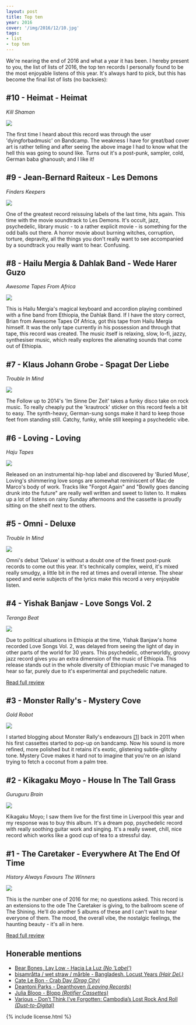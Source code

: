 ```yaml
---
layout: post
title: Top ten
year: 2016
cover: '/img/2016/12/10.jpg'
tags:
- list
- top ten
---
```


<p>
  We're nearing the end of 2016 and what a year it has been.
  I hereby present to you, the list of lists of 2016, the top
  ten records I personally found to be the most enjoyable
  listens of this year. It's always hard to pick, but this has
  become the final list of lists (no backsies):
</p>

<div class='divider'></div>

<h2>#10 - Heimat - Heimat</h2>
<div>
  <i>Kill Shaman</i>
</div>
<p>
  <a href="https://teenagemenopause.bandcamp.com/album/heimat" target="_blank">
    <img class="cover" src="/img/2016/12/10.jpg"/>
  </a>
</p>
<p>
  The first time I heard about this record was through the user
  'dyingforbadmusic' on Bandcamp. The weakness I have for great/bad cover
  art is rather telling and after seeing the above image I had to know
  what the hell this was going to sound like. Turns out it's a post-punk,
  sampler, cold, German baba ghanoush; and I like it!
</p>

<div class='divider'></div>

<h2>#9 - Jean-Bernard Raiteux - Les Demons</h2>
<div>
  <i>Finders Keepers</i>
</div>
<p>
  <a href="https://www.youtube.com/watch?v=Gv0gEt2yXns" target="_blank">
    <img class="cover" src="/img/2016/12/9.jpg"/>
  </a>
</p>
<p>
  One of the greatest record reissuing labels of the last time, hits
  again. This time with the movie soundtrack to Les Demons.
  It's occult, jazz, psychedelic, library music - to a rather explicit
  movie - is something for the odd balls out there. A horror movie about burning
  witches, corruption, torture, depravity, all the things you don't
  really want to see accompanied by a soundtrack you really want to hear.
  Confusing.
</p>

<div class='divider'></div>

<h2>#8 - Hailu Mergia & Dahlak Band - Wede Harer Guzo</h2>
<div>
  <i>Awesome Tapes From Africa</i>
</div>
<p>
  <a href="https://hailumergia.bandcamp.com/album/wede-harer-guzo" target="_blank">
    <img class="cover" src="/img/2016/12/8.jpg"/>
  </a>
</p>
<p>
  This is Hailu Mergia's magical keyboard and accordion playing combined
  with a fine band from Ethiopia, the Dahlak Band. If I
  have the story correct, Brian from Awesome Tapes Of Africa, got
  this tape from Hailu Mergia himself. It was the only tape currently
  in his possession and through that tape, this record was created.
  The music itself is relaxing, slow, lo-fi, jazzy, synthesiser music,
  which really explores the alienating sounds that come out of Ethiopia.
</p>

<div class='divider'></div>

<h2>#7 - Klaus Johann Grobe - Spagat Der Liebe</h2>
<div>
  <i>Trouble In Mind</i>
</div>
<p>
  <a href="https://soundcloud.com/troubleinmind/klaus-johann-grobe-wo-sind" target="_blank">
    <img class="cover" src="/img/2016/12/7.jpg"/>
  </a>
</p>
<p>
  The Follow up to 2014's 'Im Sinne Der Zeit' takes a funky disco take on rock
  music. To really cheaply put the 'krautrock' sticker on this record
  feels a bit to easy. The synth-heavy, German-sung songs make it hard
  to keep those feet from standing still. Catchy, funky, while still
  keeping a psychedelic vibe.
</p>

<div class='divider'></div>

<h2>#6 - Loving - Loving</h2>
<div>
  <i>Haju Tapes</i>
</div>
<p>
  <a href="https://loving1.bandcamp.com/album/loving" target="_blank">
    <img class="cover" src="/img/2016/12/6.jpg"/>
  </a>
</p>
<p>
  Released on an instrumental hip-hop label and discovered by
  'Buried Muse', Loving's shimmering love songs are somewhat
  reminiscent of Mac de Marco's body of work. Tracks like "Forgot Again"
  and "Bowlly goes dancing drunk into the future" are really well
  written and sweet to listen to. It makes up a lot of listens
  on rainy Sunday afternoons and the cassette is proudly sitting on the
  shelf next to the others.
</p>

<div class='divider'></div>

<h2>#5 - Omni - Deluxe</h2>
<div>
  <i>Trouble In Mind</i>
</div>
<p>
  <a href="https://omniatl.bandcamp.com/album/deluxe" target="_blank">
    <img class="cover" src="/img/2016/12/5.jpg"/>
  </a>
</p>
<p>
  Omni's debut 'Deluxe' is without a doubt one of the finest post-punk
  records to come out this year. It's technically complex, weird, it's mixed
  really smudgy, a little bit in the red at times and overall intense.
  The shear speed and eerie subjects of the lyrics make this record a
  very enjoyable listen.
</p>

<div class='divider'></div>

<h2>#4 - Yishak Banjaw - Love Songs Vol. 2</h2>
<div>
  <i>Teranga Beat</i>
</div>
<p>
  <a href="https://terangabeat.bandcamp.com/album/love-songs-vol-2" target="_blank">
    <img class="cover" src="/img/2016/12/4.jpg"/>
  </a>
</p>
<p>
  Due to political situations in Ethiopia at the time, Yishak Banjaw's home recorded
  Love Songs Vol. 2, was delayed from seeing the light of day in other parts of the
  world for 30 years. This psychedelic, otherworldly, groovy jazz record gives you
  an extra dimension of the music of Ethiopia. This release stands out in the
  whole diversity of Ethiopian music I've managed to hear so far, purely due to
  it's experimental and psychedelic nature.

  <a href="/2016/11/12/yishak-banjaw-love-songs-vol2-review.html">Read full review</a>
</p>

<div class='divider'></div>

<h2>#3 - Monster Rally's - Mystery Cove</h2>
<div>
  <i>Gold Robot</i>
</div>
<p>
  <a href="https://monsterrally.bandcamp.com/album/mystery-cove-lp" target="_blank">
    <img class="cover" src="/img/2016/12/3.jpg"/>
  </a>
</p>
<p>
  I started blogging about Monster Rally's endeavours
  <a href="http://kofferbaque.blogspot.nl/2011/09/introduction-to-monster-rally.html" target="_blank">[1]</a>
  back in 2011 when
  his first cassettes started to pop-up on bandcamp. Now his sound is
  more refined, more polished but it retains it's exotic, glistening
  subtle-glitchy tone. Mystery Cove makes it hard not to imagine that
  you're on an island trying to fetch a coconut from a palm tree.
</p>

<div class='divider'></div>

<h2>#2 - Kikagaku Moyo - House In The Tall Grass</h2>
<div>
  <i>Guruguru Brain</i>
</div>
<p>
  <a href="https://www.youtube.com/watch?v=elHrJAvNq_E" target="_blank">
    <img class="cover" src="/img/2016/12/2.jpg"/>
  </a>
</p>
<p>
  Kikagaku Moyo; I saw them live for the first time in Liverpool
  this year and my response was to buy this album. It's a dream
  pop, psychedelic record with really soothing guitar work and
  singing. It's a really sweet, chill, nice record which works
  like a good cup of tea to a stressful day.
</p>

<div class='divider'></div>

<h2>#1 - The Caretaker - Everywhere At The End Of Time</h2>
<div>
  <i>History Always Favours The Winners</i>
</div>
<p>
  <a href="https://www.youtube.com/watch?v=HlCKYeQFw3U&t=710s" target="_blank">
    <img class="cover" src="/img/2016/12/1.jpg"/>
  </a>
</p>
<p>
  This is the number one of 2016 for me; no questions asked. This record
  is an extensions to the ode The Caretaker is giving, to the ballroom
  scene of The Shining. He'll do another 5 albums of these and I can't
  wait to hear everyone of them. The mood, the overall vibe, the
  nostalgic feelings, the haunting beauty - it's all in here.

  <a href="/2016/09/30/the-caretaker-everywhere-at-the-end-of-time.html">Read full review</a>
</p>

<div class='divider'></div>

<h2>Honerable mentions</h2>
<ul>
  <li>
    <a href="https://soundcloud.com/markrh/bear-bones-lay-low-nubes-de-miel" target="_blank">
      Bear Bones, Lay Low - Hacia La Luz <i>(No 'Label')</i>
    </a>
  </li>
  <li>
    <a href="https://hairdel.bandcamp.com/album/bangladesh-locust-years" target="_blank">
       bisamråtta / wet straw / mårble - Bangladesh. Locust Years <i>(Hair Del.)</i>
    </a>
  </li>
  <li>
    <a href="https://www.youtube.com/watch?v=56y8DPVTX14" target="_blank">
      Cate Le Bon - Crab Day <i>(Drag City)</i>
    </a>
  </li>
  <li>
    <a href="https://soundcloud.com/leavingrecords/deantoni-parks-magdalena" target="_blank">
      Deantoni Parks - Deanthoven <i>(Leaving Records)</i>
    </a>
  </li>
  <li>
    <a href="https://rotifercassettes.bandcamp.com/album/bllop" target="_blank">
      Julia Bloop - Blopp <i>(Rotifier Cassettes)</i>
    </a>
  </li>
  <li>
    <a href="https://www.youtube.com/watch?v=0jDz2BrD25s" target="_blank">
      Various - Don’t Think I’ve Forgotten: Cambodia’s Lost Rock And Roll <i>(Dust-to-Digital)</i>
    </a>
  </li>
</ul>

{% include license.html %}
